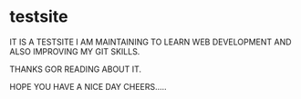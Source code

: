 # testsite

IT IS A TESTSITE I AM MAINTAINING TO LEARN WEB DEVELOPMENT AND ALSO IMPROVING MY GIT SKILLS.



THANKS GOR READING ABOUT IT.


HOPE YOU HAVE A NICE DAY CHEERS.....
